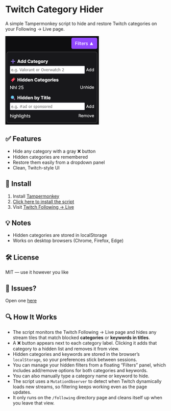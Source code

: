 # Twitch Category Hider

A simple Tampermonkey script to hide and restore Twitch categories on your Following → Live page.

![Screenshot](https://github.com/RSKCS2/Hide-Twitch-Categories/blob/main/hide_twitch_category.png)

## ✅ Features
- Hide any category with a gray ❌ button  
- Hidden categories are remembered  
- Restore them easily from a dropdown panel  
- Clean, Twitch-style UI  

## 🚀 Install
1. Install [Tampermonkey](https://tampermonkey.net)  
2. [Click here to install the script](https://yourgithub.io/twitch-category-hider/twitch-category-hider.user.js)  
3. Visit [Twitch Following → Live](https://www.twitch.tv/directory/following/live)  

## 💡 Notes
- Hidden categories are stored in localStorage  
- Works on desktop browsers (Chrome, Firefox, Edge)  

## 🛠 License
MIT — use it however you like

## 🐛 Issues?
Open one [here](https://github.com/yourname/twitch-category-hider/issues)

## 🔍 How It Works
- The script monitors the Twitch Following → Live page and hides any stream tiles that match blocked **categories** or **keywords in titles**.
- A ❌ button appears next to each category label. Clicking it adds that category to a hidden list and removes it from view.
- Hidden categories and keywords are stored in the browser’s `localStorage`, so your preferences stick between sessions.
- You can manage your hidden filters from a floating “Filters” panel, which includes add/remove options for both categories and keywords.
- You can also manually type a category name or keyword to hide.
- The script uses a `MutationObserver` to detect when Twitch dynamically loads new streams, so filtering keeps working even as the page updates.
- It only runs on the `/following` directory page and cleans itself up when you leave that view.
